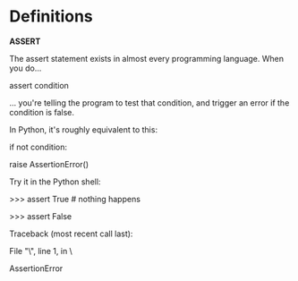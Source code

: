 # Definitions

**ASSERT**

The assert statement exists in almost every programming language. When you do...

assert condition

... you're telling the program to test that condition, and trigger an error if the condition is false.

In Python, it's roughly equivalent to this:

if not condition:

raise AssertionError()

Try it in the Python shell:

\>>> assert True # nothing happens

\>>> assert False

Traceback (most recent call last):

File "\\", line 1, in \\

AssertionError

